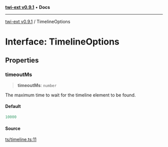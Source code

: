 [**twi-ext v0.9.1**](../README.md) • **Docs**

***

[twi-ext v0.9.1](../README.md) / TimelineOptions

# Interface: TimelineOptions

## Properties

### timeoutMs

> **timeoutMs**: `number`

The maximum time to wait for the timeline element to be found.

#### Default

```ts
10000
```

#### Source

[ts/timeline.ts:11](https://github.com/Robot-Inventor/twi-ext/blob/7673a423a011b798f91aa441576b9feb222376e7/src/ts/timeline.ts#L11)
